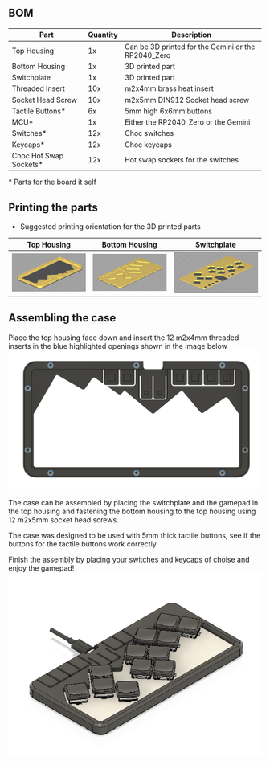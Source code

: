 ## BOM

| Part | Quantity | Description |
| ---- | -------- | ----------- |
| Top Housing | 1x | Can be 3D printed for the Gemini or the RP2040_Zero |
| Bottom Housing | 1x | 3D printed part |
| Switchplate | 1x | 3D printed part |
| Threaded Insert | 10x | m2x4mm brass heat insert |
| Socket Head Screw | 10x | m2x5mm DIN912 Socket head screw |
| Tactile Buttons* | 6x | 5mm high 6x6mm buttons |
| MCU* | 1x | Either the RP2040_Zero or the Gemini |
| Switches* | 12x | Choc switches |
| Keycaps* | 12x |  Choc keycaps |
| Choc Hot Swap Sockets* | 12x | Hot swap sockets for the switches |

\* Parts for the board it self

## Printing the parts

* Suggested printing orientation for the 3D printed parts

| Top Housing | Bottom Housing | Switchplate |
| ----------- | -------------- | ----------- |
| ![](https://github.com/SineScire/StressCase/blob/0cff53cc7e3ebc0720eced06e7e70ea141e84057/Images/Orientation%20Top%20Housing.png) | ![](https://github.com/SineScire/StressCase/blob/0cff53cc7e3ebc0720eced06e7e70ea141e84057/Images/Orientation%20Bottom%20Housing.png) | ![](https://github.com/SineScire/StressCase/blob/0cff53cc7e3ebc0720eced06e7e70ea141e84057/Images/Orientation%20Switchplate.png) |

## Assembling the case

Place the top housing face down and insert the 12 m2x4mm threaded inserts in the blue highlighted openings shown in the image below
![](https://github.com/SineScire/StressCase/blob/9f1adddd0feeded49273b2b6bd1ea1178f294eff/Images/Insert%20Step.png)

The case can be assembled by placing the switchplate and the gamepad in the top housing and fastening the bottom housing to the top housing using 12 m2x5mm socket head screws. 

The case was designed to be used with 5mm thick tactile buttons, see if the buttons for the tactile buttons work correctly.

Finish the assembly by placing your switches and keycaps of choise and enjoy the gamepad!
![](https://github.com/SineScire/StressCase/blob/44c94e00a4665535abb8d26fbf079ca8744d2108/Images/Stress.jpg)
